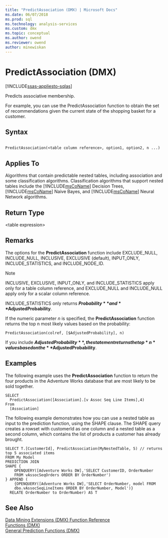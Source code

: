 ```yaml
---
title: "PredictAssociation (DMX) | Microsoft Docs"
ms.date: 06/07/2018
ms.prod: sql
ms.technology: analysis-services
ms.custom: dmx
ms.topic: conceptual
ms.author: owend
ms.reviewer: owend
author: minewiskan
---
```

# PredictAssociation (DMX)
[!INCLUDE[ssas-appliesto-sqlas](../includes/ssas-appliesto-sqlas.md)]

  Predicts associative membership.  
  
For example, you can use the PredictAssociation function to obtain the set of recommendations given the current state of the shopping basket for a customer. 
  
## Syntax  
  
```  
  
PredictAssociation(<table column reference>, option1, option2, n ...)  
```  
  
## Applies To  
 Algorithms that contain predictable nested tables, including association and some classification algorithms. Classification algorithms that support nested tables include the [!INCLUDE[msCoName](../includes/msconame-md.md)] Decision Trees, [!INCLUDE[msCoName](../includes/msconame-md.md)] Naive Bayes, and [!INCLUDE[msCoName](../includes/msconame-md.md)] Neural Network algorithms.  
  
## Return Type  
 \<table expression>  
  
## Remarks  
 The options for the **PredictAssociation** function include EXCLUDE_NULL, INCLUDE_NULL, INCLUSIVE, EXCLUSIVE (default), INPUT_ONLY, INCLUDE_STATISTICS, and INCLUDE_NODE_ID.  
  
> [!NOTE]  
>  INCLUSIVE, EXCLUSIVE, INPUT_ONLY, and INCLUDE_STATISTICS apply only for a table column reference, and EXCLUDE_NULL and INCLUDE_NULL apply only for a scalar column reference.  
  
 INCLUDE_STATISTICS only returns **$Probability** and **$AdjustedProbability**.  
  
 If the numeric parameter *n* is specified, the **PredictAssociation** function returns the top n most likely values based on the probability:  
  
```  
PredictAssociation(colref, [$AdjustedProbability], n)  
```  
  
 If you include **$AdjustedProbability**, the statement returns the top *n* values based on the **$AdjustedProbability**.  
  
## Examples  
 The following example uses the **PredictAssociation** function to return the four products in the Adventure Works database that are most likely to be sold together.  
  
```  
SELECT  
  PredictAssociation([Association].[v Assoc Seq Line Items],4)  
From  
  [Association]  
```  
The following example demonstrates how you can use a nested table as input to the prediction function, using the SHAPE clause. The SHAPE query creates a rowset with customerId as one column and a nested table as a second column, which contains the list of products a customer has already brought. 

~~~~
SELECT T.[CustomerId], PredictAssociation(MyNestedTable, 5) // returns top 5 associated items
FROM My Model
PREDICTION JOIN
SHAPE {
    OPENQUERY([Adventure Works DW],'SELECT CustomerID, OrderNumber
    FROM vAssocSeqOrders ORDER BY OrderNumber')
} APPEND (
    {OPENQUERY([Adventure Works DW],'SELECT OrderNumber, model FROM 
    dbo.vAssocSeqLineItems ORDER BY OrderNumber, Model')}
  RELATE OrderNumber to OrderNumber) AS T
~~~~  

  
## See Also  
 [Data Mining Extensions &#40;DMX&#41; Function Reference](../dmx/data-mining-extensions-dmx-function-reference.md)   
 [Functions &#40;DMX&#41;](../dmx/functions-dmx.md)   
 [General Prediction Functions &#40;DMX&#41;](../dmx/general-prediction-functions-dmx.md)  
  
  
